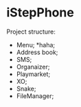 # iStepPhone

Project structure:
- Menu;
*haha;
- Address book;
- SMS;
- Organaizer;
- Playmarket;
- XO;
- Snake;
- FileManager;